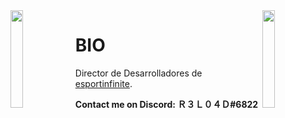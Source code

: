 <img align='left' src='https://panel.freemcserver.net/img/loading_sheep.gif' width='20%'>
<img align='right' src='https://rockcontent.com/es/wp-content/uploads/es/2018/03/3.gif' width='20%'>  

# BIO
Director de Desarrolladores de [esportinfinite](https://twitter.com/esportinfinite_).
  
**Contact me on Discord: Ｒ３Ｌ０４Ｄ#6822**
